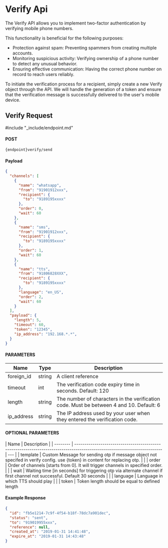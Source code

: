 # Verify Api

The Verify API allows you to implement two-factor authentication by verifying mobile phone numbers.

This functionality is beneficial for the following purposes:

- Protection against spam: Preventing spammers from creating multiple accounts.
- Monitoring suspicious activity: Verifying ownership of a phone number to detect any unusual behavior.
- Ensuring effective communication: Having the correct phone number on record to reach users reliably.

To initiate the verification process for a recipient, simply create a new Verify object through the API. We will handle the generation of a token and ensure that the verification message is successfully delivered to the user's mobile device.

## Verify Request
#include "_include/endpoint.md"

#### POST

```
{endpoint}verify/send
```

#### Payload

```json
{
  "channels": [
    {
      "name": "whatsapp",
      "from": "91901912xxx",
      "recipient": {
        "to": "9189195xxxx"
      },
      "order": 0,
      "wait": 60
    },
    {
      "name": "sms",
      "from": "91901912xxx",
      "recipient": {
        "to": "9189195xxxx"
      },
      "order": 1,
      "wait": 60
    },
    {
      "name": "tts",
      "from": "91806828XXX",
      "recipient": {
        "to": "9189195xxxx"
      },
      "language": "en_US",
      "order": 2,
      "wait": 60
    }
  ],
  "payload": {
    "length": 5,
    "timeout": 60,
    "token": "12345",
    "ip_address": "192.168.*.*",
  }
}
```

#### PARAMETERS

| Name       | Type   | Description                                                                             |
| ---------- | ------ | --------------------------------------------------------------------------------------- |
| foreign_id | string | A client reference                                                                      |
| timeout    | int    | The verification code expiry time in seconds. Default: 120                              |
| length     | string | The number of characters in the verification code. Must be between 4 and 10. Default: 6 |
| ip_address | string | The IP address used by your user when they entered the verification code.               |

#### OPTIONAL PARAMETERS

| Name     | Description                                                                                                               |
| -------- | ------------------------------------------------------------------------------------------------------------------------- | --- |
| template | Custom Message for sending otp if message object not specifed in verify config. use {token} in content for replacing otp. |     |
| order     | Order of channels [starts from 0]. It will trigger channels in specified order. | |
| wait     | Waiting time [in seconds] for triggering otp via alternate channel if first channel not successful. Default 30 seconds | |
| language | Language in which TTS should play | |
| token | Token length should be equal to defined length

#### Example Response

```json
{
  "id": "fb5e1214-7c9f-4f54-b18f-78dc7a901dec",
  "status": "sent",
  "to": "919019955xxx",
  "reference": null,
  "created_at": "2019-01-31 14:41:48",
  "expire_at": "2019-01-31 14:43:48"
}
```
